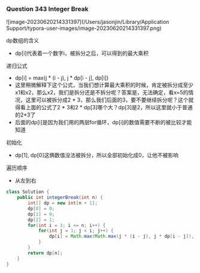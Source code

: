### Question 343 Integer Break

![image-20230620214331397](/Users/jasonjin/Library/Application Support/typora-user-images/image-20230620214331397.png)

dp数组的含义

- dp[i]代表着一个数字i，被拆分之后，可以得到的最大乘积

递归公式

- dp[i] = max(j * (i - j), j * dp[i - j], dp[i])
- 这里稍微解释下这个公式，当我们想计算最大乘积的时候，肯定被拆分成至少x1和x2，那么x2，我们是拆分还是不拆分呢？答案是，无法确定，看x=5的情况，这里可以被拆分成2 * 3，那么我们后面的3，要不要继续拆分呢？这个就得看上面的公式了2 * 3和2 * dp[3]哪个大？dp[3]是2，所以这里就小于普通的2*3了
- 后面的dp[i]是因为我们用的两层for循环，dp[i]的数值需要不断的被比较才能知道

初始化

- dp[1], dp[0]这俩数值没法被拆分，所以全部初始化成0，让他不被影响

遍历顺序

- 从左到右



```java
class Solution {
    public int integerBreak(int n) {
        int[] dp = new int[n + 1];
        dp[0] = 0;
        dp[1] = 0;
        dp[2] = 1;
        for(int i = 3; i <= n; i++) {
            for(int j = 1; j < i; j++) {
                dp[i] = Math.max(Math.max(j * (i - j), j * dp[i - j]), dp[i]);
            }
        }
        return dp[n];
    }
}
```

